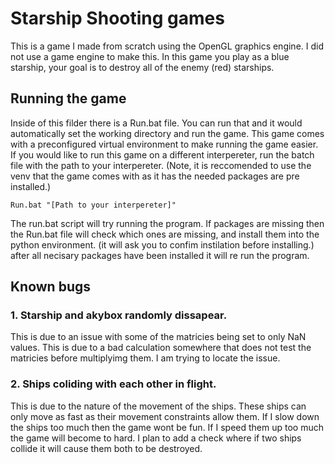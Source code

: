 # Starship Shooting games
This is a game I made from scratch using the OpenGL graphics engine. I did not use a game engine to make this. In this game you play as a blue starship, your goal is to destroy all of the enemy (red) starships.

## Running the game
Inside of this filder there is a Run.bat file. You can run that and it would automatically set the working directory and run the game. This game comes with a preconfigured virtual environment to make running the game easier. If you would like to run this game on a different interpereter, run the batch file with the path to your interpereter. (Note, it is reccomended to use the venv that the game comes with as it has the needed packages are pre installed.)
```
Run.bat "[Path to your interpereter]"
```
The run.bat script will try running the program. If packages are missing then the Run.bat file will check which ones are missing, and install them into the python environment. (it will ask you to confim instilation before installing.) after all necisary packages have been installed it will re run the program.

## Known bugs
### 1. Starship and akybox randomly dissapear.
This is due to an issue with some of the matricies being set to only NaN values. This is due to a bad calculation somewhere that does not test the matricies before multiplyimg them. I am trying to locate the issue.

### 2. Ships coliding with each other in flight.
This is due to the nature of the movement of the ships. These ships can only move as fast as their movement constraints allow them. If I slow down the ships too much then the game wont be fun. If I speed them up too much the game will become to hard. I plan to add a check where if two ships collide it will cause them both to be destroyed.
